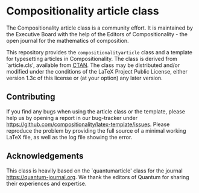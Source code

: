# Compositionality article class

The Compositionality article class is a community effort. It is maintained by the Executive Board with the help of the Editors of Compositionality - the open journal for the mathematics of composition.

This repository provides the `compositionalityarticle` class and a template for typesetting articles in Compositionality.
The class is derived from `article.cls', available from [CTAN](https://www.ctan.org/pkg/article). 
The class may be distributed and/or modified under the conditions of the LaTeX Project Public License, either version 1.3c of this license or (at your option) any later version.

## Contributing
If you find any bugs when using the article class or the template, please help us by opening a report in our bug-tracker under https://github.com/compositionality/latex-template/issues. 
Please reproduce the problem by providing the full source of a minimal working LaTeX file, as well as the log file showing the error. 

## Acknowledgements
This class is heavily based on the `quantumarticle' class for the journal https://quantum-journal.org. We thank the editors of Quantum for sharing their experiences and expertise. 
